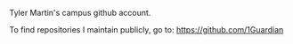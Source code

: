 Tyler Martin's campus github account. 

To find repositories I maintain publicly, go to: 
https://github.com/1Guardian
